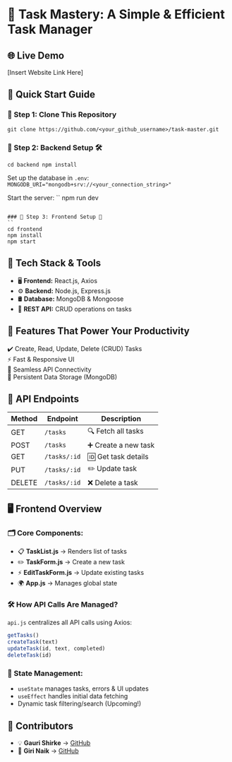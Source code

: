 # 🚀 Task Mastery: A Simple & Efficient Task Manager

## 🌐 Live Demo
[Insert Website Link Here]

## 📌 Quick Start Guide

### 🔹 Step 1: Clone This Repository
`
git clone https://github.com/<your_github_username>/task-master.git
`

### 🔹 Step 2: Backend Setup 🛠️
`
cd backend
npm install
`

Set up the database in `.env`:
`
MONGODB_URI="mongodb+srv://<your_connection_string>"
`

Start the server:
``
npm run dev
```

### 🔹 Step 3: Frontend Setup 🎨
``
cd frontend
npm install
npm start
```

## 🔧 Tech Stack & Tools

- 🖥 **Frontend:** React.js, Axios  
- ⚙️ **Backend:** Node.js, Express.js  
- 🛢 **Database:** MongoDB & Mongoose  
- 📡 **REST API:** CRUD operations on tasks
  

## 🚀 Features That Power Your Productivity

✔️ Create, Read, Update, Delete (CRUD) Tasks  
⚡ Fast & Responsive UI  
🔗 Seamless API Connectivity  
💾 Persistent Data Storage (MongoDB)  



## 📡 API Endpoints

| Method  | Endpoint     | Description        |
|---------|------------|------------------|
| GET     | `/tasks`    | 🔍 Fetch all tasks |
| POST    | `/tasks`    | ➕ Create a new task |
| GET     | `/tasks/:id` | 🆔 Get task details |
| PUT     | `/tasks/:id` | ✏️ Update task |
| DELETE  | `/tasks/:id` | ❌ Delete a task |



## 🖥 Frontend Overview

### 🗂 Core Components:

- 📋 **TaskList.js** → Renders list of tasks  
- ✏️ **TaskForm.js** → Create a new task  
- ⚡ **EditTaskForm.js** → Update existing tasks  
- 🌍 **App.js** → Manages global state
  

### 🛠 How API Calls Are Managed?

`api.js` centralizes all API calls using Axios:
```js
getTasks()
createTask(text)
updateTask(id, text, completed)
deleteTask(id)
```

### 📌 State Management:

- `useState` manages tasks, errors & UI updates  
- `useEffect` handles initial data fetching  
- Dynamic task filtering/search (Upcoming!)  


## 👥 Contributors

- 💡 **Gauri Shirke** → [GitHub](https://github.com/GauriShirke12)  
- 🎯 **Giri Naik** → [GitHub](https://github.com/Mudavath-Giri-Naik)  
